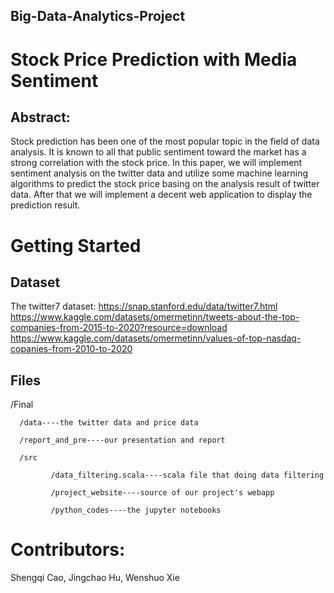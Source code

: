 ## Big-Data-Analytics-Project
# Stock Price Prediction with Media Sentiment
## Abstract:
 Stock prediction has been one of the most popular topic in the field of data analysis. It is known to all that public sentiment toward the market has a strong correlation with the stock price. In this paper, we will implement sentiment analysis on the twitter data and utilize some machine learning algorithms to predict the stock price basing on the analysis result of twitter data. After that we will implement a decent web application to display the prediction result. 

# Getting Started
## Dataset
The twitter7 dataset: https://snap.stanford.edu/data/twitter7.html
https://www.kaggle.com/datasets/omermetinn/tweets-about-the-top-companies-from-2015-to-2020?resource=download
https://www.kaggle.com/datasets/omermetinn/values-of-top-nasdaq-copanies-from-2010-to-2020


## Files
/Final

      /data----the twitter data and price data
      
      /report_and_pre----our presentation and report
      
      /src
      
             /data_filtering.scala----scala file that doing data filtering
             
             /project_website----source of our project's webapp
             
             /python_codes----the jupyter notebooks
            
# Contributors:
Shengqi Cao, Jingchao Hu, Wenshuo Xie
